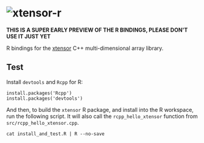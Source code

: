 # ![xtensor-r](http://quantstack.net/assets/images/xtensor-r.svg)

**THIS IS A SUPER EARLY PREVIEW OF THE R BINDINGS, PLEASE DON'T USE IT JUST YET**

R bindings for the [xtensor](https://github.com/QuantStack/xtensor) C++ multi-dimensional array library.

## Test

Install `devtools` and `Rcpp` for R: 

```
install.packages('Rcpp')
install.packages('devtools')
```

And then, to build the `xtensor` R package, and install into the R workspace, run the following script. 
It will also call the `rcpp_hello_xtensor` function from `src/rcpp_hello_xtensor.cpp`.

```
cat install_and_test.R | R --no-save
```
